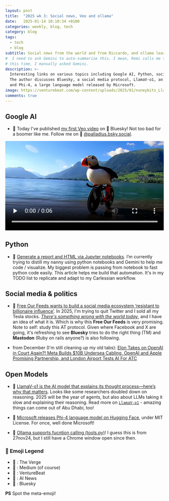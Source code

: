 ```yaml
---
layout: post
title:  "2025 wk 3: Social news, Veo and ollama"
date:   2025-01-14 10:10:34 +0100
categories: weekly, blog, tech
category: blog
tags:
  - tech
  - blog
subtitle: Social news from the world and from Riccardo, and ollama learns to think.
#  I need to ask Gemini to auto-summarize this. I mean, Remi calls me the DRY man :)
# this time, I manually asked Gemini.
description: >-
  Interesting links on various topics including Google AI, Python, social media & politics, and Open Models.
  The author discusses Bluesky, a social media protocol, LlamaV-o1, an AI model that explains its reasoning,
  and Phi-4, a large language model released by Microsoft.
image: https://venturebeat.com/wp-content/uploads/2025/01/nuneybits_Llama_genius_researcher_in_the_style_of_Tracy_Miller_5b9dc35a-112a-4d38-a65b-7578c557cc6e.webp?w=750
comments: true
---
```



## Google AI

* 🦋  Today I've published [my first Veo video](https://bsky.app/profile/palladius.bsky.social/post/3lfncpy3zbs2r) on 🦋 Bluesky!
Not too bad for a boomer like me. Follow me on 🦋 [@palladius.bsky.social](https://bsky.app/profile/palladius.bsky.social).

![Puffin ironman on a bike](/assets/images/puffin-on-a-bike.png)

## Python

* 🖕 [Generate a report and HTML via Jupyter notebooks](https://towardsdatascience.com/how-to-run-jupyter-notebooks-and-generate-html-reports-with-python-scripts-48e0d96a30ed). I’m currently trying to distill my nanny using python notebooks and Gemini to help me code / visualize.
My biggest problem is passing from notebook to fast python code easily.
This article helps me build that automation. It's in my TODO list to replicate and adapt to my Carlessian workflow.

## Social media & politics

* 📐 [Free Our Feeds wants to build a social media ecosystem ‘resistant to billionaire influence’](https://www.theverge.com/2025/1/13/24342799/free-our-feeds-social-media-ecosystem-at-protocol-bluesky). In 2025, I'm trying to quit Twitter and I sold all my Tesla stocks. *[There's something wrong with the world today](https://www.youtube.com/watch?v=TuCGiV-EVjA)*, and I have an idea of what it is. Which is why this **Free Our Feeds** is very promising. Note to self: study this AT protocol. Given where Facebook and X are going, it's refreshing to see **Bluesky** tries to do the right thing (TM) and **Mastodon** (Ruby on rails anyone?) is also following.

* from December (I'm still cleaning up my old tabs): [Elon Takes on OpenAI in Court Again?! Meta Builds $10B Undersea Cabling, OpenAI and Apple Promising Partnership, and London Airport Tests AI For ATC](https://beansandbytes.substack.com/p/elon-takes-on-openai-in-court-again)


## Open Models

* 🏦 [LlamaV-o1 is the AI model that explains its thought process—here’s why that matters](https://venturebeat.com/ai/llamav-o1-is-the-ai-model-that-explains-its-thought-process-heres-why-that-matters/). Looks like some researchers doubled down on reasoning.
2025 will be the year of agents, but also about LLMs taking it slow and explaining their reasoning.
Read more on [`LlamaV-o1`](https://mbzuai-oryx.github.io/LlamaV-o1/) - amazing things can come out of Abu Dhabi, too!

* 🧠 [Microsoft releases Phi-4 language model on Hugging Face](https://www.artificialintelligence-news.com/news/microsoft-releases-phi-4-language-model-hugging-face/), under MIT License. For once, well done Microsoft!

* 🦙 [Ollama supports fucntion calling (tools.py)](https://github.com/ollama/ollama-python/blob/main/examples/tools.py)! I guess this is from 27nov24, but I still have a Chrome window open since then.

### 🕺 Emoji Legend

* 📐 : The Verge
* 🖕 : Medium (of course)
* 🏦 : VentureBeat
* 🧠 : AI News
* 🦋 : Bluesky

**PS** Spot the meta-emoji!
